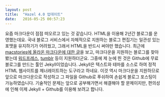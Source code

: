 ```yaml
---
layout: post
title:  "Hazel 4.0 업데이트"
date:   2016-05-25 00:57:23
---
```



  요즘 마크다운이 점점 떠오르고 있는 것 같습니다. HTML을 이용해 2년간 블로그를 운영했는데요. 국내 블로그 서비스에서 자체적으로 지원하는 블로그 편집기는 일관성 있는 포맷을 유지하기가 어려웠고, 그래서 HTML을 반드시 써야만 했습니다. 최근에 [macstories에 올라온 마크다운에 대한 글][1]을 보고, 마크다운을 지원하는 블로그를 찾아봤는데 [워드프레스][2], [tumblr][3] 등이 지원하더군요. 그중에 제 눈에 띈 것은 Github에 무료 블로그를 만드는 툴인 Jekyll이었습니다. Jekyll은 텍스트와 테마를 소스로 하여 정적 HTML 웹사이트를 제너레이트하는 도구라고 하네요. 이것 역시 마크다운을 지원하므로 앞으로 마크다운으로 작성하고 그 파일을 Github로 푸쉬하여 손쉽게 블로그 포스팅이 가능하였습니다. 기술적인 문제는 앞으로 공부해가면서 해결해야 할 문제이지만, 편의성에 인해 이제 Jekyll + Github를 이용해 보려고 합니다.

[1]:	http://www.hiltmon.com/blog/2014/04/27/the-markdown-payoff/
[2]:	http://ko.wordpress.org
[3]:	http://www.tumblr.com
